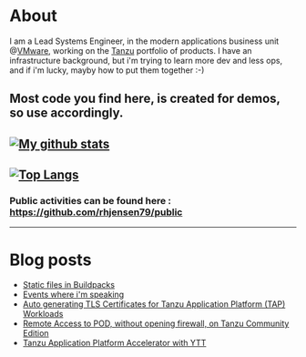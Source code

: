 # About
I am a Lead Systems Engineer, in the modern applications business unit @[VMware](https://www.vmware.com), working on the [Tanzu](https://tanzu.vmware.com) portfolio of products.
I have an infrastructure background, but i'm trying to learn more dev and less ops, and if i'm lucky, mayby how to put them together :-)

Most code you find here, is created for demos, so use accordingly. 
---
[![My github stats](https://github-readme-stats.vercel.app/api?username=rhjensen79&count_private=true&show_icons=true)](https://github.com/anuraghazra/github-readme-stats)
---
[![Top Langs](https://github-readme-stats.vercel.app/api/top-langs/?username=rhjensen79)](https://github.com/anuraghazra/github-readme-stats)
---
### Public activities can be found here : https://github.com/rhjensen79/public

---

# Blog posts
<!-- BLOG-POST-LIST:START -->
- [Static files in Buildpacks](https://www.robert-jensen.dk/posts/2023-static-files-in-buildpacks/)
- [Events where i&#39;m speaking](https://www.robert-jensen.dk/events/)
- [Auto generating TLS Certificates for Tanzu Application Platform &lpar;TAP&rpar; Workloads](https://www.robert-jensen.dk/posts/2022-auto-tls-certificate-in-tap/)
- [Remote Access to POD, without opening firewall, on Tanzu Community Edition](https://www.robert-jensen.dk/posts/2022-remote-access-tce/)
- [Tanzu Application Platform Accelerator with YTT](https://www.robert-jensen.dk/posts/2022-tap-accelerator-ytt/)
<!-- BLOG-POST-LIST:END -->

<!--
**rhjensen79/rhjensen79** is a ✨ _special_ ✨ repository because its `README.md` (this file) appears on your GitHub profile.

Here are some ideas to get you started:

- 🔭 I’m currently working on ...
- 🌱 I’m currently learning ...
- 👯 I’m looking to collaborate on ...
- 🤔 I’m looking for help with ...
- 💬 Ask me about ...
- 📫 How to reach me: ...
- 😄 Pronouns: ...
- ⚡ Fun fact: ...
-->
